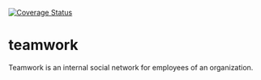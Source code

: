 [![Coverage Status](https://coveralls.io/repos/github/OPARA-PROSPER/teamwork/badge.svg?branch=master)](https://coveralls.io/github/OPARA-PROSPER/teamwork?branch=master)

# teamwork
Teamwork is an internal social network for employees of an organization.
